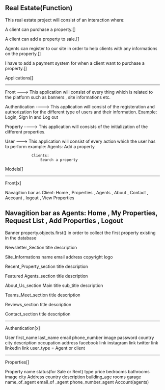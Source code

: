 Real Estate(Function)
---------------------

This real estate project will consist of an interaction where:

A client can purchase a property.[]

A client can add a property to sale.[]

Agents can register to our site in order to help clients with any informations on the property.[]

I have to add a payment system for when a client want to purchase a property.[]

Applications[]
****************

Front ---> This application will consist of every thing which is related to the platform 
            such as banners , site informations etc.

Authentication ----> This application will consist of the registeration and authorization for the 
                    different type of users and their information.
                    Example: 
                        Login, Sign In and Log out 

Property ----> This application will consists of the initialization of the different properties.

User ---> This application will consist of every action which the user has to perform 
            example: 
                Agents: 
                    Add a property

                Clients: 
                    Search a property



Models[]
*********

Front[x]

Navagition bar as Client: Home , Properties , Agents , About , Contact , Account , logout , View Properties 

Navagition bar as Agents: Home , My Properties,  Request List , Add Properties , Logout
--------------------

Banner 
    property.objects.first() in order to collect the first property existing in the database
    

Newsletter_Section
    title
    description

Site_Informations
    name
    email
    address
    copyright
    logo

Recent_Property_section
    title 
    description

Featured Agents_section
    title 
    description

About_Us_section 
    Main title
    sub_title
    description

Teams_Meet_section
    title
    description

Reviews_section
    title
    description

Contact_section
    title
    description

------------------------------------------

Authentication[x]


User
    first_name
    last_name
    email
    phone_number
    image
    password
    country
    city
    description
    occupation
    address
    facebook link
    instagram link
    twitter link
    linkedin link
    user_type = Agent or client

-------------------------------------------------

Properties[]

Property
    name
    status(for Sale or Rent)
    type
    price
    bedrooms
    bathrooms
    image
    city
    Address 
    country
    description
    building_age
    rooms
    garage
    name_of_agent
    email_of _agent
    phone_number_agent
    Account(agents)






























